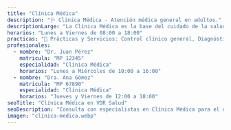 ```yaml
---
title: "Clínica Médica"
description: "🩺 Clínica Médica - Atención médica general en adultos."
descriptionLarge: "La Clínica Médica es la base del cuidado de la salud en adultos, abordando un enfoque integral en la prevención, diagnóstico y tratamiento de enfermedades crónicas y agudas. Se ocupa de acompañar al paciente en todas sus etapas clínicas, siendo el primer contacto del sistema de salud."
horarios: "Lunes a Viernes de 08:00 a 18:00"
practicas: "📌 Prácticas y Servicios: Control clínico general, Diagnóstico y manejo de enfermedades crónicas como diabetes, hipertensión y dislipidemia, Atención de enfermedades agudas (gripes, infecciones, cuadros respiratorios), Chequeos preventivos y detección temprana de enfermedades, Evaluación prequirúrgica y certificación de aptitud médica"
profesionales:
  - nombre: "Dr. Juan Pérez"
    matricula: "MP 12345"
    especialidad: "Clínica Médica"
    horarios: "Lunes a Miércoles de 10:00 a 16:00"
  - nombre: "Dra. Ana Gómez"
    matricula: "MP 67890"
    especialidad: "Clínica Médica"
    horarios: "Jueves y Viernes de 12:00 a 18:00"
seoTitle: "Clínica Médica en VDR Salud"
seoDescription: "Consulta con especialistas en Clínica Médica para el diagnóstico y tratamiento de enfermedades en VDR Salud."
imagen: "clinica-medica.webp"
---
```


<!-- ---
title: "Clínica Médica"
description: "🩺 Clínica Médica Especialidad médica dedicada a la prevención, diagnóstico."
descriptionLarge: "La **Clínica Médica** es la base del cuidado de la salud en adultos, abarcando un enfoque integral en la prevención, diagnóstico y tratamiento de enfermedades crónicas y agudas."
horarios: "Lunes a Viernes de 08:00 a 18:00"
practicas: "📌 Prácticas y Servicios: Control clínico general, Diagnóstico y manejo de enfermedades crónicas como diabetes, hipertensión y dislipidemia, Atención de enfermedades agudas (gripes, infecciones, cuadros respiratorios) Chequeos preventivos, y detección temprana de enfermedades, Evaluación prequirúrgica y certificación de aptitud médica"
profesionales:
  - nombre: "Dr. Juan Pérez"
    matricula: "MP 12345"
    especialidad: "Clínica Médica"
    horarios: "Lunes a Miércoles de 10:00 a 16:00"
  - nombre: "Dra. Ana Gómez"
    matricula: "MP 67890"
    especialidad: "Clínica Médica"
    horarios: "Jueves y Viernes de 12:00 a 18:00"
seoTitle: "Clínica Médica en RDV Salud"
seoDescription: "Consulta con especialistas en Clínica Médica para el diagnóstico y tratamiento de enfermedades en RDV Salud."
imagen: clinica-medica.png

---
 -->



